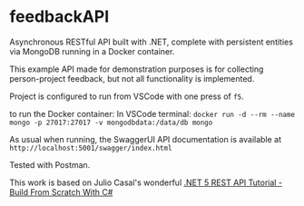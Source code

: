 # feedbackAPI

Asynchronous RESTful API built with .NET, complete with persistent entities via MongoDB running in a Docker container.

This example API made for demonstration purposes is for collecting person-project feedback, but not all functionality is implemented.

Project is configured to run from VSCode with one press of `f5`.

to run the Docker container: In VSCode terminal: `docker run -d --rm --name mongo -p 27017:27017 -v mongodbdata:/data/db mongo`

As usual when running, the SwaggerUI API documentation is available at `http://localhost:5001/swagger/index.html`

Tested with Postman.

This work is based on Julio Casal's wonderful [.NET 5 REST API Tutorial - Build From Scratch With C#](https://youtu.be/ZXdFisA_hOY)

